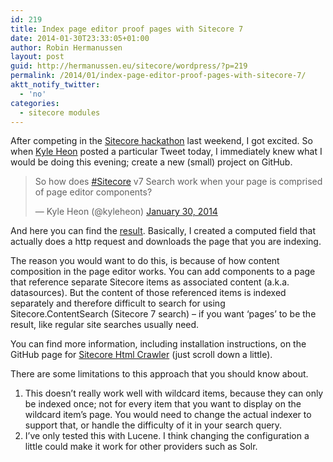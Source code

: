 ```yaml
---
id: 219
title: Index page editor proof pages with Sitecore 7
date: 2014-01-30T23:33:05+01:00
author: Robin Hermanussen
layout: post
guid: http://hermanussen.eu/sitecore/wordpress/?p=219
permalink: /2014/01/index-page-editor-proof-pages-with-sitecore-7/
aktt_notify_twitter:
  - 'no'
categories:
  - sitecore modules
---
```

After competing in the <a title="First ever Sitecore Hackathon" href="http://sitecorehackathon.org/first-ever-sitecore-hackathon/" onclick="javascript:_gaq.push(['_trackEvent','outbound-article','http://sitecorehackathon.org']);">Sitecore hackathon</a> last weekend, I got excited. So when <a title="Kyle Heon on Twitter" href="https://twitter.com/kyleheon" onclick="javascript:_gaq.push(['_trackEvent','outbound-article','http://twitter.com']);">Kyle Heon</a> posted a particular Tweet today, I immediately knew what I would be doing this evening; create a new (small) project on GitHub.

<blockquote class="twitter-tweet" lang="en">
  <p>
    So how does <a href="https://twitter.com/search?q=%23Sitecore&src=hash" onclick="javascript:_gaq.push(['_trackEvent','outbound-article','http://twitter.com']);">#Sitecore</a> v7 Search work when your page is comprised of page editor components?
  </p>
  
  <p>
    — Kyle Heon (@kyleheon) <a href="https://twitter.com/kyleheon/statuses/428901346398728192" onclick="javascript:_gaq.push(['_trackEvent','outbound-article','http://twitter.com']);">January 30, 2014</a>
  </p>
</blockquote>



And here you can find the <a title="Sitecore Html Crawler" href="https://github.com/hermanussen/sitecore-html-crawler" onclick="javascript:_gaq.push(['_trackEvent','outbound-article','http://github.com']);">result</a>. Basically, I created a computed field that actually does a http request and downloads the page that you are indexing.

The reason you would want to do this, is because of how content composition in the page editor works. You can add components to a page that reference separate Sitecore items as associated content (a.k.a. datasources). But the content of those referenced items is indexed separately and therefore difficult to search for using Sitecore.ContentSearch (Sitecore 7 search) &#8211; if you want &#8216;pages&#8217; to be the result, like regular site searches usually need.

You can find more information, including installation instructions, on the GitHub page for <a title="Sitecore Html Crawler on GitHub" href="https://github.com/hermanussen/sitecore-html-crawler" onclick="javascript:_gaq.push(['_trackEvent','outbound-article','http://github.com']);">Sitecore Html Crawler</a> (just scroll down a little).

There are some limitations to this approach that you should know about.

  1. This doesn&#8217;t really work well with wildcard items, because they can only be indexed once; not for every item that you want to display on the wildcard item&#8217;s page. You would need to change the actual indexer to support that, or handle the difficulty of it in your search query.
  2. I&#8217;ve only tested this with Lucene. I think changing the configuration a little could make it work for other providers such as Solr.